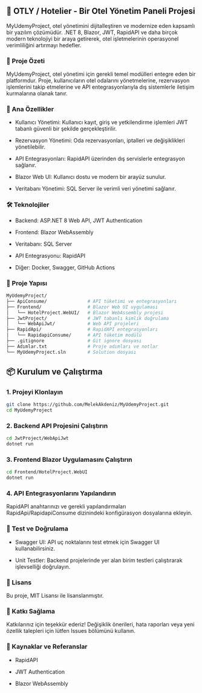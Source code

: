 ## 🏨 OTLY / Hotelier - Bir Otel Yönetim Paneli Projesi

MyUdemyProject, otel yönetimini dijitalleştiren ve modernize eden kapsamlı bir yazılım çözümüdür. .NET 8, Blazor, JWT, RapidAPI ve daha birçok modern teknolojiyi bir araya getirerek, otel işletmelerinin operasyonel verimliliğini artırmayı hedefler.

### 🚀 Proje Özeti

MyUdemyProject, otel yönetimi için gerekli temel modülleri entegre eden bir platformdur. Proje, kullanıcıların otel odalarını yönetmelerine, rezervasyon işlemlerini takip etmelerine ve API entegrasyonlarıyla dış sistemlerle iletişim kurmalarına olanak tanır.

### 🧩 Ana Özellikler

- Kullanıcı Yönetimi: Kullanıcı kayıt, giriş ve yetkilendirme işlemleri JWT tabanlı güvenli bir şekilde gerçekleştirilir.

- Rezervasyon Yönetimi: Oda rezervasyonları, iptalleri ve değişiklikleri yönetilebilir.

- API Entegrasyonları: RapidAPI üzerinden dış servislerle entegrasyon sağlanır.

- Blazor Web UI: Kullanıcı dostu ve modern bir arayüz sunulur.

- Veritabanı Yönetimi: SQL Server ile verimli veri yönetimi sağlanır.

### 🛠️ Teknolojiler

- Backend: ASP.NET 8 Web API, JWT Authentication

- Frontend: Blazor WebAssembly

- Veritabanı: SQL Server

- API Entegrasyonu: RapidAPI

- Diğer: Docker, Swagger, GitHub Actions

### 📁 Proje Yapısı
```bash
MyUdemyProject/
├── ApiConsume/               # API tüketimi ve entegrasyonları
├── Frontend/                 # Blazor Web UI uygulaması
│   └── HotelProject.WebUI/   # Blazor WebAssembly projesi
├── JwtProject/               # JWT tabanlı kimlik doğrulama
│   └── WebApiJwt/            # Web API projeleri
├── RapidApi/                 # RapidAPI entegrasyonları
│   └── RapidapiConsume/      # API tüketim modülü
├── .gitignore                # Git ignore dosyası
├── Adımlar.txt               # Proje adımları ve notlar
└── MyUdemyProject.sln        # Solution dosyası
```
## 📦 Kurulum ve Çalıştırma

### 1. Projeyi Klonlayın
```bash
git clone https://github.com/MelekAkdeniz/MyUdemyProject.git
cd MyUdemyProject
```
### 2. Backend API Projesini Çalıştırın
```bash
cd JwtProject/WebApiJwt
dotnet run
```
### 3. Frontend Blazor Uygulamasını Çalıştırın
```bash
cd Frontend/HotelProject.WebUI
dotnet run
```
### 4. API Entegrasyonlarını Yapılandırın

RapidAPI anahtarınızı ve gerekli yapılandırmaları RapidApi/RapidapiConsume dizinindeki konfigürasyon dosyalarına ekleyin.

### 🧪 Test ve Doğrulama

- Swagger UI: API uç noktalarını test etmek için Swagger UI kullanabilirsiniz.

- Unit Testler: Backend projelerinde yer alan birim testleri çalıştırarak işlevselliği doğrulayın.

### 📄 Lisans

Bu proje, MIT Lisansı
 ile lisanslanmıştır.

### 🤝 Katkı Sağlama

Katkılarınız için teşekkür ederiz! Değişiklik önerileri, hata raporları veya yeni özellik talepleri için lütfen Issues
 bölümünü kullanın.

### 🧾 Kaynaklar ve Referanslar

- RapidAPI

- JWT Authentication

- Blazor WebAssembly
